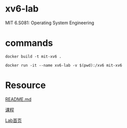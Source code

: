 # xv6-lab
MIT 6.S081: Operating System Engineering

# commands

```shell
docker build -t mit-xv6 .
```
```shell
docker run -it --name xv6-lab -v $(pwd):/xv6 mit-xv6
```

# Resource

[README.md](https://github.com/PKUFlyingPig/cs-self-learning/blob/master/docs/%E6%93%8D%E4%BD%9C%E7%B3%BB%E7%BB%9F/MIT6.S081.md)

[课程](https://pdos.csail.mit.edu/6.S081/2024/schedule.html)

[Lab首页](https://pdos.csail.mit.edu/6.S081/2024/labs/util.html)